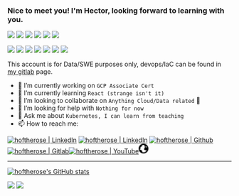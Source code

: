 ### Nice to meet you! I'm Hector, looking forward to learning with you.

<!--- Generic Profile --->
<p float="left">
  <img src="https://img.shields.io/badge/Arch_Linux-1793D1?style=for-the-badge&logo=arch-linux&logoColor=white" />
  <img src="https://img.shields.io/badge/manjaro-35BF5C?style=for-the-badge&logo=manjaro&logoColor=white" />
  <img src="https://img.shields.io/badge/Opera-FF1B2D?style=for-the-badge&logo=Opera&logoColor=white" />
  <img src="https://img.shields.io/badge/Firefox_Browser-FF7139?style=for-the-badge&logo=Firefox-Browser&logoColor=white" />
  <img src="https://img.shields.io/badge/VSCode-0078D4?style=for-the-badge&logo=visual%20studio%20code&logoColor=white" />
  <img src="https://img.shields.io/badge/VIM-%2311AB00.svg?&style=for-the-badge&logo=vim&logoColor=white" />
  <!--- Would like to learn --->
  <!--- <img src="https://crossplane.io/images/logo.svg" /> --->
</p>

<!--- Cloud Profile --->
<p float="left">
  <img src="https://img.shields.io/badge/Python-FFD43B?style=for-the-badge&logo=python&logoColor=blue" />
  <img src="https://img.shields.io/badge/Go-00ADD8?style=for-the-badge&logo=go&logoColor=white" />
  <img src="https://img.shields.io/badge/Google_Cloud-4285F4?style=for-the-badge&logo=google-cloud&logoColor=white" />
  <img src="https://img.shields.io/badge/Amazon_AWS-FF9900?style=for-the-badge&logo=amazonaws&logoColor=white" />
  <img src="https://img.shields.io/badge/kubernetes-326ce5.svg?&style=for-the-badge&logo=kubernetes&logoColor=white" />
  <img src="https://img.shields.io/badge/Docker-2CA5E0?style=for-the-badge&logo=docker&logoColor=white" />
  <img src="https://img.shields.io/badge/Terraform-7B42BC?style=for-the-badge&logo=terraform&logoColor=white" />
  <!--- Would like to learn --->
  <!--- <img src="https://crossplane.io/images/logo.svg" /> --->
</p>

<!--- Front/Backend Profile --->
<!--- <p float="left"> --->
<!--- <img src="https://img.shields.io/badge/Python-FFD43B?style=for-the-badge&logo=python&logoColor=blue" /> --->
<!--- <img src="https://img.shields.io/badge/Go-00ADD8?style=for-the-badge&logo=go&logoColor=white" /> --->
<!--- <img src="https://img.shields.io/badge/Django-092E20?style=for-the-badge&logo=django&logoColor=green" /> --->
<!--- <img src="https://img.shields.io/badge/fastapi-109989?style=for-the-badge&logo=FASTAPI&logoColor=white" /> --->
<!--- <img src="https://img.shields.io/badge/Flask-000000?style=for-the-badge&logo=flask&logoColor=white" /> --->
<!--- NOT YET --->
<!--- <img src="https://img.shields.io/badge/TypeScript-007ACC?style=for-the-badge&logo=typescript&logoColor=white" /> --->
<!--- <img src="https://img.shields.io/badge/React-20232A?style=for-the-badge&logo=react&logoColor=61DAFB" /> --->
<!--- <img src="https://img.shields.io/badge/Krita-203759?style=for-the-badge&logo=krita&logoColor=EEF37B" /> --->
<!--- </p> --->

<!--- Data Profile --->
<!--- <p float="left">  --->
<!--- <img src="https://img.shields.io/badge/Python-FFD43B?style=for-the-badge&logo=python&logoColor=blue" /> --->
<!--- <img src="https://img.shields.io/badge/PyTorch-EE4C2C?style=for-the-badge&logo=pytorch&logoColor=white" /> --->
<!--- <img src="https://img.shields.io/badge/Apache_Spark-FFFFFF?style=for-the-badge&logo=apachespark&logoColor=#E35A16" /> --->
<!--- <img src="https://img.shields.io/badge/MySQL-005C84?style=for-the-badge&logo=mysql&logoColor=white" /> --->
<!--- <img src="https://img.shields.io/badge/PostgreSQL-316192?style=for-the-badge&logo=postgresql&logoColor=white" /> --->
<!--- </p>  --->

This account is for Data/SWE purposes only, devops/IaC can be found in [my gitlab][gitlab] page.

- 🔭 I’m currently working on `GCP Associate Cert`
- 🌱 I’m currently learning `React (strange isn't it)`
- 👯 I’m looking to collaborate on `Anything Cloud/Data related` 👀
- 🤔 I’m looking for help with `Nothing for now`
- 💬 Ask me about `Kubernetes, I can learn from teaching`
- 📫 How to reach me:

[<img alt="hoftherose | LinkedIn" width="25px" src="https://cdn.jsdelivr.net/npm/simple-icons@v3/icons/gmail.svg" />][email]
[<img alt="hoftherose | LinkedIn" width="22px" src="https://cdn.jsdelivr.net/npm/simple-icons@v3/icons/linkedin.svg" />][linkedin]
[<img alt="hoftherose | Github" width="22px" src="https://cdn.jsdelivr.net/npm/simple-icons@v3/icons/github.svg" />][github][<img alt="hoftherose | Gitlab" width="22px" src="https://cdn.jsdelivr.net/npm/simple-icons@v3/icons/gitlab.svg" />][gitlab][<img alt="hoftherose | YouTube" width="22px" src="https://cdn.jsdelivr.net/npm/simple-icons@v3/icons/youtube.svg" />][youtube][<img alt="hoftherose.com" width="22px" src="https://raw.githubusercontent.com/iconic/open-iconic/master/svg/globe.svg" />][website]

---

[![hoftherose's GitHub stats](https://github-readme-stats.vercel.app/api?username=hoftherose&hide=stars&count_private=true&show_icons=true)](https://github.com/hoftherose/github-readme-stats)

<img src="https://github-readme-streak-stats.herokuapp.com/?user=hoftherose" />

<img src="https://github-readme-stats.vercel.app/api/top-langs/?username=hoftherose" />

[email]: https://www.hoftherose@gmail.com
[linkedin]: https://www.linkedin.com/in/hoftherose
[github]: https://www.github.com/hoftherose
[gitlab]: https://www.gitlab.com/hoftherose
[youtube]: https://www.youtube.com
[website]: https://www.github.com/hoftherose
